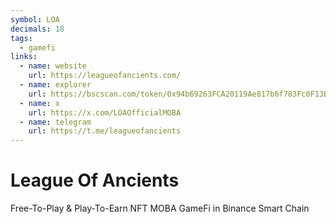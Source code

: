 ```yaml
---
symbol: LOA
decimals: 18
tags:
  - gamefi
links:
  - name: website
    url: https://leagueofancients.com/
  - name: explorer
    url: https://bscscan.com/token/0x94b69263FCA20119Ae817b6f783Fc0F13B02ad50
  - name: x
    url: https://x.com/LOAOfficialMOBA
  - name: telegram
    url: https://t.me/leagueofancients
---
```


# League Of Ancients

Free-To-Play & Play-To-Earn NFT MOBA GameFi in Binance Smart Chain
